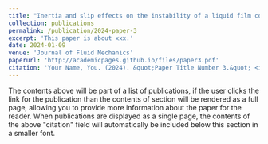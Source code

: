 ```yaml
---
title: "Inertia and slip effects on the instability of a liquid film coated on a fibre"
collection: publications
permalink: /publication/2024-paper-3
excerpt: 'This paper is about xxx.'
date: 2024-01-09
venue: 'Journal of Fluid Mechanics'
paperurl: 'http://academicpages.github.io/files/paper3.pdf'
citation: 'Your Name, You. (2024). &quot;Paper Title Number 3.&quot; <i>GitHub Journal of Bugs</i>. 1(3).'
---
```


The contents above will be part of a list of publications, if the user clicks the link for the publication than the contents of section will be rendered as a full page, allowing you to provide more information about the paper for the reader. When publications are displayed as a single page, the contents of the above "citation" field will automatically be included below this section in a smaller font.
